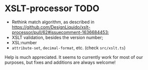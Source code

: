 XSLT-processor TODO
=====

* Rethink match algorithm, as described in https://github.com/DesignLiquido/xslt-processor/pull/62#issuecomment-1636684453;
* XSLT validation, besides the version number;
* XSL:number
* `attribute-set`, `decimal-format`, etc. (check `src/xslt.ts`)

Help is much appreciated. It seems to currently work for most of our purposes, but fixes and additions are always welcome!

